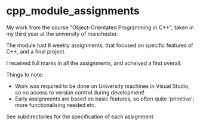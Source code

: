 # cpp_module_assignments

My work from the course "Object-Orientated Programming in C++", taken in my third year at the university of manchester.

The module had 8 weekly assignments, that focused on specific features of C++, and a final project.

I received full marks in all the assignments, and acheived a first overall.

Things to note:
  - Work was required to be done on University machines in Visual Studio, so no access to version control during development!
  - Early assignments are based on basic features, so often quite 'primitive'; more functionalising needed etc.

See subdirectories for the specification of each assignment
